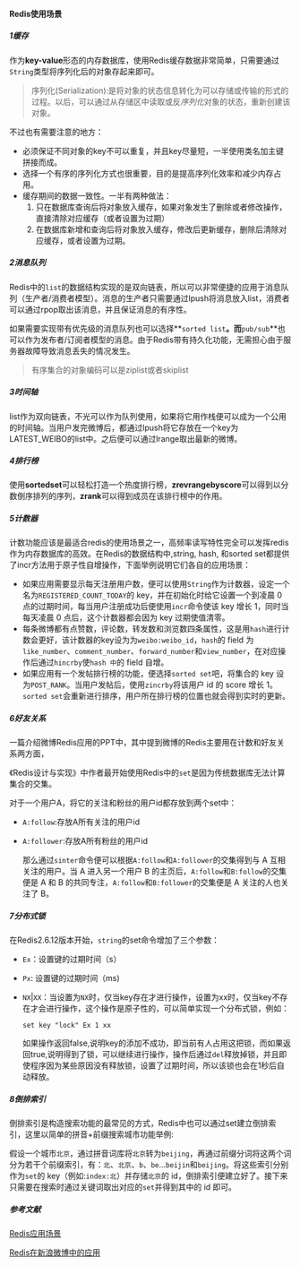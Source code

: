 #### Redis使用场景

##### 1缓存

作为**key-value**形态的内存数据库，使用Redis缓存数据非常简单，只需要通过`String`类型将序列化后的对象存起来即可。

> 序列化(Serialization):是将对象的状态信息转化为可以存储或传输的形式的过程。以后，可以通过从存储区中读取或反*序列化*对象的状态，重新创建该对象。

不过也有需要注意的地方：

- 必须保证不同对象的key不可以重复，并且key尽量短，一半使用类名加主键拼接而成。
- 选择一个有序的序列化方式也很重要，目的是提高序列化效率和减少内存占用。
- 缓存期间的数据一致性。一半有两种做法：
  1. 只在数据库查询后将对象放入缓存，如果对象发生了删除或者修改操作，直接清除对应缓存（或者设置为过期）
  2. 在数据库新增和查询后将对象放入缓存，修改后更新缓存，删除后清除对应缓存，或者设置为过期。

##### 2消息队列

Redis中的`list`的数据结构实现的是双向链表，所以可以非常便捷的应用于消息队列（生产者/消费者模型）。消息的生产者只需要通过lpush将消息放入list，消费者可以通过rpop取出该消息，并且保证消息的有序性。

如果需要实现带有优先级的消息队列也可以选择**`sorted list`**。而**`pub/sub`**也可以作为发布者/订阅者模型的消息。由于Redis带有持久化功能，无需担心由于服务器故障导致消息丢失的情况发生。

> 有序集合的对象编码可以是ziplist或者skiplist

##### 3时间轴

list作为双向链表，不光可以作为队列使用，如果将它用作栈便可以成为一个公用的时间轴。当用户发完微博后，都通过lpush将它存放在一个key为LATEST_WEIBO的list中。之后便可以通过lrange取出最新的微博。

##### 4排行榜

使用**sortedset**可以轻松打造一个热度排行榜，**zrevrangebyscore**可以得到以分数倒序排列的序列，**zrank**可以得到成员在该排行榜中的作用。

##### 5计数器

计数功能应该是最适合redis的使用场景之一，高频率读写特性完全可以发挥redis作为内存数据库的高效。在Redis的数据结构中,string, hash, 和sorted set都提供了incr方法用于原子性自增操作，下面举例说明它们各自的应用场景：

- 如果应用需要显示每天注册用户数，便可以使用`String`作为计数器，设定一个名为`REGISTERED_COUNT_TODAY`的 key，并在初始化时给它设置一个到凌晨 0 点的过期时间，每当用户注册成功后便使用`incr`命令使该 key 增长 1，同时当每天凌晨 0 点后，这个计数器都会因为 key 过期使值清零。
- 每条微博都有点赞数，评论数，转发数和浏览数四条属性，这是用`hash`进行计数会更好，该计数器的key设为为`weibo:weibo_id`，`hash`的 field 为`like_number`、`comment_number`、`forward_number`和`view_number`，在对应操作后通过`hincrby`使`hash 中`的 field 自增。
- 如果应用有一个发帖排行榜的功能，便选择`sorted set`吧，将集合的 key 设为`POST_RANK`。当用户发帖后，使用`zincrby`将该用户 id 的 score 增长 1。`sorted set`会重新进行排序，用户所在排行榜的位置也就会得到实时的更新。

##### 6好友关系

一篇介绍微博Redis应用的PPT中，其中提到微博的Redis主要用在计数和好友关系两方面，

《Redis设计与实现》中作者最开始使用Redis中的`set`是因为传统数据库无法计算集合的交集。

对于一个用户A，将它的关注和粉丝的用户id都存放到两个set中：

- `A:follow`:存放A所有关注的用户id

- `A:follower`:存放A所有粉丝的用户id

  那么通过`sinter`命令便可以根据`A:follow`和`A:follower`的交集得到与 A 互相关注的用户。当 A 进入另一个用户 B 的主页后，`A:follow`和`B:follow`的交集便是 A 和 B 的共同专注，`A:follow`和`B:follower`的交集便是 A 关注的人也关注了 B。

##### 7分布式锁

在Redis2.6.12版本开始，`string`的set命令增加了三个参数：

- `Ex`：设置键的过期时间（s）

- `Px`:   设置键的过期时间（ms)

- `NX`|`XX`：当设置为`NX`时，仅当key存在才进行操作，设置为xx时，仅当key不存在才会进行操作，这个操作是原子性的，可以简单实现一个分布式锁，例如：

  ```shell
  set key "lock" Ex 1 xx
  ```

  如果操作返回false,说明key的添加不成功，即当前有人占用这把锁，而如果返回true,说明得到了锁，可以继续进行操作，操作后通过`del`释放掉锁，并且即使程序因为某些原因没有释放锁，设置了过期时间，所以该锁也会在1秒后自动释放。

##### 8倒排索引

倒排索引是构造搜索功能的最常见的方式，Redis中也可以通过set建立倒排索引，这里以简单的拼音+前缀搜索城市功能举例:

假设一个城市`北京`，通过拼音词库将`北京`转为`beijing`，再通过前缀分词将这两个词分为若干个前缀索引，有：`北`、`北京`、`b`、`be`…`beijin`和`beijing`。将这些索引分别作为`set`的 key（例如:`index:北`）并存储`北京`的 id，倒排索引便建立好了。接下来只需要在搜索时通过关键词取出对应的`set`并得到其中的 id 即可。

##### 参考文献

[Redis应用场景](http://www.scienjus.com/redis-use-case/)

[Redis在新浪微博中的应用](https://www.cnblogs.com/me115/p/3482783.html)